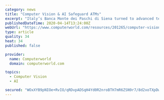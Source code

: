 ```yaml
---
category: news
title: "Computer Vision & AI Safeguard ATMs"
excerpt: "Italy’s Banca Monte dei Paschi di Siena turned to advanced technology that could reliably detect installation of skimming devices, respect the privacy of bank customers, and reduce the load on operators. ATMSense is an aftermarket intelligent vision system that can be deployed on existing ATMs."
publishedDateTime: 2020-04-14T13:24:00Z
webUrl: "https://www.computerworld.com/resources/201265/computer-vision-ai-safeguard-atms"
type: article
quality: 34
heat: 34
published: false

provider:
  name: Computerworld
  domain: computerworld.com

topics:
  - Computer Vision
  - AI

secured: "WOxXYB9pNIOe+RvIO/qRDvpADSqH4Yd0R2nroBTH7mR6ZSN9r7/8d2xoTXpDwfy1c6tDEIaOaKc2kOEPG9hQCQa0V83MNA4zyHPTJatmqZodkkhzkNSp6oevBGAlFsakpHxla5ILpNqskY6/pfbi7URH/I+u0jNGbVqztljMRfWVPmBhz5eUippXMuJNNZuiiOPKFCtji3R7JbwHzI6RynDSf8JKbJXPTt+SerX8WvLWJWnOGFvxZDG3MC6ZsMcKiOYw+xPo6blL9st3N7cNjxkRA73M4nfPv/peIGpPJrqtbpkC4W0/gmtIy26gqMUHG6mhL+SzOQVOJ/UeWySq2+Rgkk6xgo4fgCOtqTPaAs/0AjGW15VPEmeWckOY5gKzGdFKR5FDWIfv+U2+jSZPggFypJsSboBB4tyqxpUoZUJnELVh2GDyPsGbnb44pcCkxbw7+nQVQDkiHrxwYyB5wtAX+x22Ee7koq7DUEo2vCI=;n2ac5PO8Lh5q/y+ZAWjqGg=="
---
```


